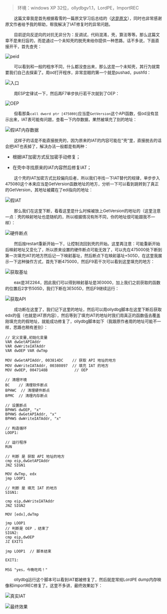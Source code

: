 >  环境：windows XP 32位，ollydbgv1.1，LordPE，ImportREC

&emsp;&emsp;<font size=2>这篇文章我是首先根据看雪的一篇原文学习后总结的（[这是原文](https://bbs.pediy.com/thread-225733.htm)），同时也非常感谢原文作者给予我的帮助，帮我解决了IAT修复时的异常问题。</font></br>

&emsp;&emsp;<font size=2>目前逆向反逆向的对抗无非分为：反调试，代码混淆，壳，算法等等。那么这篇文章不是来扫盲的，而是通过一个未知壳的脱壳来给你提供一种思路，话不多说，下面直接开干，首先查壳：</font></br>

![peid](https://raw.githubusercontent.com/fangdada/ctf/master/how2reverse/%E8%84%B1%E5%A3%B3/%E6%9C%AA%E7%9F%A5%E5%A3%B31/screenshot/peid.png)

&emsp;&emsp;<font size=2>可以看到和一般的程序不同，什么都没查出来，那么这是一个未知壳，其行为就需要我们自己去探索了。用od打开程序，非常显眼的第一个就是pushad，pushfd：</font></br>

![入口](https://raw.githubusercontent.com/fangdada/ctf/master/how2reverse/%E8%84%B1%E5%A3%B3/%E6%9C%AA%E7%9F%A5%E5%A3%B31/screenshot/%E5%85%A5%E5%8F%A3.png)

&emsp;&emsp;<font size=2>用ESP定律试一下，然后再F7单步执行若干次就到了OEP：</font></br>

![OEP](https://raw.githubusercontent.com/fangdada/ctf/master/how2reverse/%E8%84%B1%E5%A3%B3/%E6%9C%AA%E7%9F%A5%E5%A3%B31/screenshot/%E5%85%A5%E5%8F%A3.png)

&emsp;&emsp;<font size=2>但看那条`call dword ptr [475080]`应当是`GetVersion`这个API函数，但od没有显示出来，IAT表可能有问题，查看一下内存数据，果然被填充了别的地址：</font></br>

![假IAT内存数据](https://raw.githubusercontent.com/fangdada/ctf/master/how2reverse/%E8%84%B1%E5%A3%B3/%E6%9C%AA%E7%9F%A5%E5%A3%B31/screenshot/%E5%81%87IAT%E5%86%85%E5%AD%98%E6%95%B0%E6%8D%AE.png)

&emsp;&emsp;<font size=2>这样子的话是不能直接脱壳的，因为原来的IAT的内容可能在"壳”里，直接脱去的话会把IAT也丢掉了，解决办法一般都是有两种：</font></br>

- 根据IAT加密方式反加密手动修复；

- 在壳中寻找原来的IAT内容然后修复IAT；

&emsp;&emsp;<font size=2>这个壳的IAT加密方式比较偏向后者，所以我们寻找一下IAT替代的规律，单步步入475080这个本来应当是GetVersion函数地址的地方，分析一下可以看到跳转到了真正的GetVersion，其地址被藏在了edi指向的地址：</font></br>

![假IAT](https://raw.githubusercontent.com/fangdada/ctf/master/how2reverse/%E8%84%B1%E5%A3%B3/%E6%9C%AA%E7%9F%A5%E5%A3%B31/screenshot/%E5%81%87IAT.png)

&emsp;&emsp;<font size=2>那么我们在这里下断，看看这里是什么时候被放上GetVersion的地址的（这里注意一点：壳的映射地址也是随机的，所以根据情况有所不同，你的地址很可能跟我不一样）：</font></br>

![硬件断点](https://raw.githubusercontent.com/fangdada/ctf/master/how2reverse/%E8%84%B1%E5%A3%B3/%E6%9C%AA%E7%9F%A5%E5%A3%B31/screenshot/%E7%A1%AC%E4%BB%B6%E6%96%AD%E7%82%B9.png)

&emsp;&emsp;<font size=2>然后按restart重新开始一下，让控制流回到壳的开始。这里再注意：可能重新开始后映射地址又变化了，所以原来设置的硬件断点可能无效了，可以先在475000处下断到第一次填充IAT的地方然后记一下映射基址，然后断点下在映射基址+505D，在这里我展示一下这种操作方式，首先下断475000，然后F9若干次可以看到这里填充的地方：</font></br>

![获取基址](https://raw.githubusercontent.com/fangdada/ctf/master/how2reverse/%E8%84%B1%E5%A3%B3/%E6%9C%AA%E7%9F%A5%E5%A3%B31/screenshot/%E8%8E%B7%E5%8F%96%E5%9F%BA%E5%9D%80.png)

&emsp;&emsp;<font size=2>eax是3E2264，因此我们可以得到映射基址是3E0000，加上我们之前获取的函数的位置后2字节505D，我们下断在3E505D，然后F9继续运行：</font></br>

![获取API](https://raw.githubusercontent.com/fangdada/ctf/master/how2reverse/%E8%84%B1%E5%A3%B3/%E6%9C%AA%E7%9F%A5%E5%A3%B31/screenshot/%E8%8E%B7%E5%8F%96API.png)

&emsp;&emsp;<font size=2>成功断在这里了，我们记下这里的地址，然后可以用ollydbg脚本在这里下断后获取edx的值（也就是IAT原内容），然后等到了填充IAT的地址时我们用真正的函数值去覆盖刚填充完的假地址，就能成功修复了，ollydbg脚本如下（我跟原作者用的地址可能不一样，思路也稍有差别）：</font></br>

```
// 定义变量,初始化变量
VAR dwGetAPIAddr
VAR dwWriteIATAddr
VAR dwOEP VAR dwTmp
 
MOV dwGetAPIAddr, 003814DC    // 获取 API 地址的地方     
MOV dwWriteIATAddr, 00380897  // 填充 IAT 的地方
MOV dwOEP, 0047148B            // OEP
 
// 清理环境
BC    // 清理软件断点
BPHWC  // 清理硬件断点
BPMC  // 清理内存断点
 
// 设置断点
BPHWS dwOEP, "x"
BPHWS dwGetAPIAddr, "x"
BPHWS dwWriteIATAddr, "x"
 
// 构造循环
LOOP1: 
 
// 运行程序
RUN
 
// 判断 是 获取 API 地址的地方
cmp eip,dwGetAPIAddr
JNZ SIGN1
 
MOV dwTmp, edx
jmp LOOP1 
 
// 判断 是 填充 IAT 的地方
SIGN1:
 
cmp eip,dwWriteIATAddr
JNZ SIGN2 
 
MOV [edx],dwTmp
 
jmp LOOP1 
// 判断是 OEP ，结束了
SIGN2:
cmp eip,dwOEP
JZ EXIT1
 
jmp LOOP1  // 脚本结束
 
EXIT1:
 
MSG "yes，今晚吃鸡！"
```

&emsp;&emsp;<font size=2>ollydbg运行这个脚本可以看到IAT都被修复了，然后就是常规LordPE dump内存映像和importREC修复了。这里不多讲，最终效果如下：</font></br>

![真实IAT](https://raw.githubusercontent.com/fangdada/ctf/master/how2reverse/%E8%84%B1%E5%A3%B3/%E6%9C%AA%E7%9F%A5%E5%A3%B31/screenshot/%E7%9C%9F%E5%AE%9EIAT.png)

![最终效果](https://raw.githubusercontent.com/fangdada/ctf/master/how2reverse/%E8%84%B1%E5%A3%B3/%E6%9C%AA%E7%9F%A5%E5%A3%B31/screenshot/%E6%9C%80%E7%BB%88%E6%95%88%E6%9E%9C.png)
